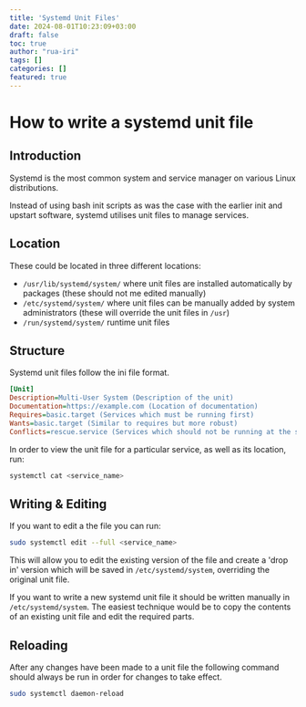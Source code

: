 ```yaml
---
title: 'Systemd Unit Files'
date: 2024-08-01T10:23:09+03:00
draft: false
toc: true
author: "rua-iri"
tags: []
categories: []
featured: true
---
```


# How to write a systemd unit file

## Introduction

Systemd is the most common system and service manager on various Linux distributions.

Instead of using bash init scripts as was the case with the earlier init and upstart software, systemd utilises unit files to manage services.


## Location

These could be located in three different locations:
- `/usr/lib/systemd/system/` where unit files are installed automatically by packages (these should not me edited manually)
- `/etc/systemd/system/` where unit files can be manually added by system administrators (these will override the unit files in `/usr`)
- `/run/systemd/system/` runtime unit files




## Structure

Systemd unit files follow the ini file format.

```ini
[Unit]
Description=Multi-User System (Description of the unit)
Documentation=https://example.com (Location of documentation)
Requires=basic.target (Services which must be running first)
Wants=basic.target (Similar to requires but more robust)
Conflicts=rescue.service (Services which should not be running at the same time)
```


In order to view the unit file for a particular service, as well as its location, run:
```bash
systemctl cat <service_name>
```


## Writing & Editing

If you want to edit a the file you can run:
```bash
sudo systemctl edit --full <service_name>
```

This will allow you to edit the existing version of the file and create a 'drop in' version which will be saved in `/etc/systemd/system`, overriding the original unit file.


If you want to write a new systemd unit file it should be written manually in `/etc/systemd/system`.
The easiest technique would be to copy the contents of an existing unit file and edit the required parts.


## Reloading

After any changes have been made to a unit file the following command should always be run in order for changes to take effect.
```bash
sudo systemctl daemon-reload
```













